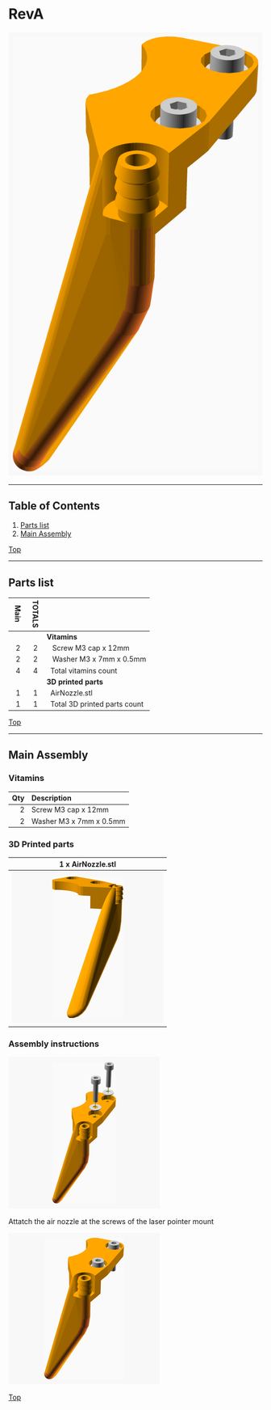 <a name="TOP"></a>
# RevA
![Main Assembly](assemblies/main_assembled.png)

<span></span>

---
## Table of Contents
1. [Parts list](#Parts_list)
1. [Main Assembly](#main_assembly)

<span></span>
[Top](#TOP)

---
<a name="Parts_list"></a>
## Parts list
| <span style="writing-mode: vertical-rl; text-orientation: mixed;">Main</span> | <span style="writing-mode: vertical-rl; text-orientation: mixed;">TOTALS</span> |  |
|---:|---:|:---|
|  | | **Vitamins** |
| &nbsp;&nbsp;2&nbsp; |  &nbsp;&nbsp;2&nbsp; | &nbsp;&nbsp; Screw M3 cap x 12mm |
| &nbsp;&nbsp;2&nbsp; |  &nbsp;&nbsp;2&nbsp; | &nbsp;&nbsp; Washer  M3 x 7mm x 0.5mm |
| &nbsp;&nbsp;4&nbsp; | &nbsp;&nbsp;4&nbsp; | &nbsp;&nbsp;Total vitamins count |
|  | | **3D printed parts** |
| &nbsp;&nbsp;1&nbsp; |  &nbsp;&nbsp;1&nbsp; | &nbsp;&nbsp;AirNozzle.stl |
| &nbsp;&nbsp;1&nbsp; | &nbsp;&nbsp;1&nbsp; | &nbsp;&nbsp;Total 3D printed parts count |

<span></span>
[Top](#TOP)

---
<a name="main_assembly"></a>
## Main Assembly
### Vitamins
|Qty|Description|
|---:|:----------|
|2| Screw M3 cap x 12mm|
|2| Washer  M3 x 7mm x 0.5mm|


### 3D Printed parts

| 1 x AirNozzle.stl |
|---|
| ![AirNozzle.stl](stls/AirNozzle.png) 



### Assembly instructions
![main_assembly](assemblies/main_assembly_tn.png)

Attatch the air nozzle at the screws of the laser pointer mount

![main_assembled](assemblies/main_assembled_tn.png)

<span></span>
[Top](#TOP)
